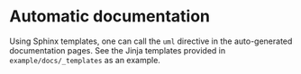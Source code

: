 # Automatic documentation

Using Sphinx templates, one can call the `uml` directive in the auto-generated
documentation pages. See the Jinja templates provided in `example/docs/_templates` as
an example.
